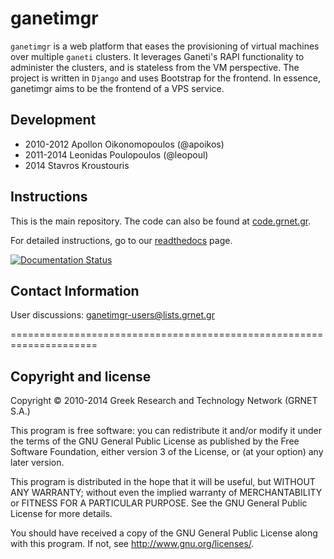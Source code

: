 # ganetimgr

`ganetimgr` is a web platform that eases the provisioning of virtual machines over multiple `ganeti` clusters.
It leverages Ganeti's RAPI functionality to administer the clusters, and is stateless from the VM perspective.
The project is written in `Django` and uses Bootstrap for the frontend.
In essence, ganetimgr aims to be the frontend of a VPS service.

## Development

- 2010-2012 Apollon Oikonomopoulos (@apoikos)
- 2011-2014 Leonidas Poulopoulos (@leopoul)
- 2014 Stavros Kroustouris

## Instructions

This is the main repository. The code can also be found at [code.grnet.gr](https://code.grnet.gr/projects/ganetimgr).

For detailed instructions, go to our [readthedocs](http://ganetimgr.readthedocs.org/en/latest/) page.

[![Documentation Status](https://readthedocs.org/projects/ganetimgr/badge/?version=stable)](https://readthedocs.org/projects/ganetimgr/?badge=stable)

## Contact Information

User discussions: ganetimgr-users@lists.grnet.gr


=====================================================================

## Copyright and license

Copyright © 2010-2014 Greek Research and Technology Network (GRNET S.A.)

This program is free software: you can redistribute it and/or modify
it under the terms of the GNU General Public License as published by
the Free Software Foundation, either version 3 of the License, or
(at your option) any later version.

This program is distributed in the hope that it will be useful,
but WITHOUT ANY WARRANTY; without even the implied warranty of
MERCHANTABILITY or FITNESS FOR A PARTICULAR PURPOSE.  See the
GNU General Public License for more details.

You should have received a copy of the GNU General Public License
along with this program.  If not, see <http://www.gnu.org/licenses/>.
